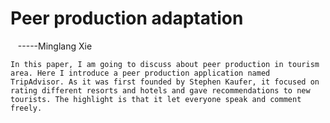 # Peer production adaptation
    -----Minglang Xie
    
    In this paper, I am going to discuss about peer production in tourism area. Here I introduce a peer production application named TripAdvisor. As it was first founded by Stephen Kaufer, it focused on rating different resorts and hotels and gave recommendations to new tourists. The highlight is that it let everyone speak and comment freely. 
